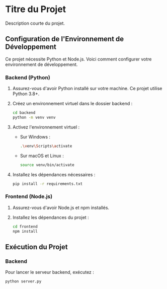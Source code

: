 # Titre du Projet

Description courte du projet.

## Configuration de l'Environnement de Développement

Ce projet nécessite Python et Node.js. Voici comment configurer votre environnement de développement.

### Backend (Python)

1. Assurez-vous d'avoir Python installé sur votre machine. Ce projet utilise Python 3.8+.

2. Créez un environnement virtuel dans le dossier backend :
    ```bash
    cd backend
    python -m venv venv
    ```

3. Activez l'environnement virtuel :
    - Sur Windows :
        ```bash
        .\venv\Scripts\activate
        ```
    - Sur macOS et Linux :
        ```bash
        source venv/bin/activate
        ```

4. Installez les dépendances nécessaires :
    ```bash
    pip install -r requirements.txt
    ```

### Frontend (Node.js)

1. Assurez-vous d'avoir Node.js et npm installés.

2. Installez les dépendances du projet :
    ```bash
    cd frontend
    npm install
    ```

## Exécution du Projet

### Backend

Pour lancer le serveur backend, exécutez :
```bash
python server.py
